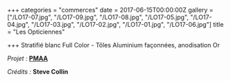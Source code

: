 +++
categories = "commerces"
date = 2017-06-15T00:00:00Z
gallery = ["/LO17-07.jpg", "/LO17-09.jpg", "/LO17-08.jpg", "/LO17-05.jpg", "/LO17-04.jpg", "/LO17-03.jpg", "/LO17-02.jpg", "/LO17-01.jpg", "/LO17-06.jpg"]
title = "Les Opticiennes"

+++
Stratifié blanc Full Color - Tôles Aluminium façonnées, anodisation Or

_Projet :_ <a target="_blank" href="http://www.pierremonseuarchitecte.be/"><strong>PMAA</strong></a>

_Crédits :_ **Steve Collin**